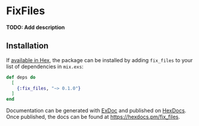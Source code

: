 # FixFiles

**TODO: Add description**

## Installation

If [available in Hex](https://hex.pm/docs/publish), the package can be installed
by adding `fix_files` to your list of dependencies in `mix.exs`:

```elixir
def deps do
  [
    {:fix_files, "~> 0.1.0"}
  ]
end
```

Documentation can be generated with [ExDoc](https://github.com/elixir-lang/ex_doc)
and published on [HexDocs](https://hexdocs.pm). Once published, the docs can
be found at <https://hexdocs.pm/fix_files>.

